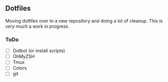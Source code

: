 ## Dotfiles
Moving dotfiles over to a new repository and doing a lot of cleanup. This is _very much_ a work in progress.

### ToDo
- [ ] Dotbot (or install scripts)
- [ ] OhMyZSH
- [ ] Tmux
- [ ] Colors
- [ ] git

